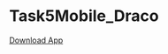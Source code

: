 # Task5Mobile_Draco

<a href="https://drive.google.com/file/d/1NOhV0MD857t1toC_MF3IvhPHbTql_L6L/view?usp=sharing">Download App</a>

